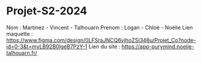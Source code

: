# Projet-S2-2024
 

Nom : Martinez - Vincent - Talhouarn
Prenom : Logan - Chloé - Noélie
Lien maquette : https://www.figma.com/design/0LFSraJNCQ6vjhoZSi346u/Projet_Co?node-id=0-3&t=myLB92B0lgeB7PzY-1
Lien du site : https://app-purymind.noelie-talhouarn.fr/


